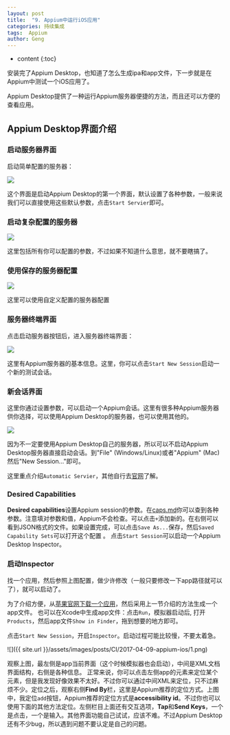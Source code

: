 ```yaml
---
layout: post
title:  "9. Appium中运行iOS应用"
categories: 持续集成
tags:  Appium
author: Geng
---
```


* content
{:toc}


安装完了Appium Desktop，也知道了怎么生成ipa和app文件，下一步就是在Appium中测试一个iOS应用了。

Appium Desktop提供了一种运行Appium服务器便捷的方法，而且还可以方便的查看应用。






## Appium Desktop界面介绍

### 启动服务器界面
启动简单配置的服务器：

![](https://github.com/appium/appium-desktop/raw/master/docs/images/screen-start-simple.png)

这个界面是启动Appium Desktop的第一个界面，默认设置了各种参数，一般来说我们可以直接使用这些默认参数，点击`Start Servier`即可。

### 启动复杂配置的服务器

![](https://github.com/appium/appium-desktop/raw/master/docs/images/screen-start-advanced.png)

这里包括所有你可以配置的参数，不过如果不知道什么意思，就不要瞎搞了。

### 使用保存的服务器配置

![](https://github.com/appium/appium-desktop/raw/master/docs/images/screen-start-presets.png)

这里可以使用自定义配置的服务器配置

### 服务器终端界面
点击启动服务器按钮后，进入服务器终端界面：

![](https://github.com/appium/appium-desktop/raw/master/docs/images/screen-logs.png)

这里有Appium服务器的基本信息。这里，你可以点击`Start New Session`启动一个新的测试会话。

### 新会话界面
这里你通过设置参数，可以启动一个Appium会话。这里有很多种Appium服务器供你选择，可以使用Appium Desktop的服务器，也可以使用其他的。

![](https://github.com/appium/appium-desktop/raw/master/docs/images/screen-new-session.png)

因为不一定要使用Appium Desktop自己的服务器，所以可以不启动Appium Desktop服务器直接启动会话。到"File" (Windows/Linux)或者"Appium" (Mac)然后"New Session..."即可。

这里重点介绍`Automatic Servier`，其他自行去[官网](https://github.com/appium/appium-desktop#appium-endpoints)了解。

### Desired Capabilities

**Desired capabilities**设置Appium session的参数。在[caps.md](https://github.com/appium/appium/blob/master/docs/en/writing-running-appium/caps.md)你可以查到各种参数。注意填对参数和值，Appium不会检查。可以点击`+`添加新的。在右侧可以看到JSON格式的文件。如果设置完成，可以点击`Save As...`保存，然后`Saved Capability Sets`可以打开这个配置 。
点击`Start Session`可以启动一个Appium Desktop Inspector。

### 启动Inspector
找一个应用，然后参照上图配置，做少许修改（一般只要修改一下app路径就可以了），就可以启动了。

为了介绍方便，从[苹果官网下载一个应用](https://developer.apple.com/sample-code/swift/downloads/09_PersistData.zip)，然后采用上一节介绍的方法生成一个app文件。
也可以在Xcode中生成app文件：点击`Run`，模拟器启动后, 打开`Products`，然后app文件`Show in Finder`，拖到想要的地方即可。


点击`Start New Session`，开启`Inspector`。启动过程可能比较慢，不要太着急。

![]({{ site.url }}/assets/images/posts/CI/2017-04-09-appium-ios/1.png)

观察上图，最左侧是app当前界面（这个时候模拟器也会启动），中间是XML文档界面结构，右侧是各种信息。
正常来说，你可以点击左侧app的元素来定位某个元素，但是我发现好像效果不太好。不过你可以通过中间XML来定位，只不过麻烦不少。定位之后，观察右侧**Find By**栏，这里是Appium推荐的定位方式。上图中，我定位`add`按钮，Appium推荐的定位方式是**accessibility id**。不过你也可以使用下面的其他方法定位。左侧栏目上面还有交互选项，**Tap**和**Send Keys**，一个是点击，一个是输入。其他界面功能自己试试，应该不难。不过Appium Desktop还有不少bug，所以遇到问题不要认定是自己的问题。
